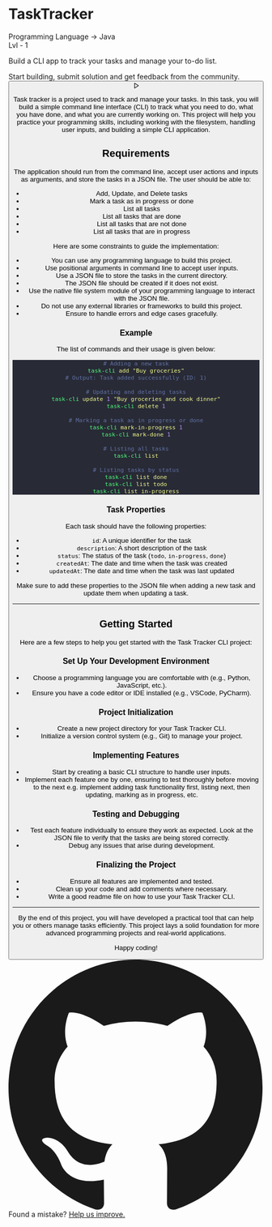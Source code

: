 # TaskTracker

<div class="mb-4 rounded-lg border bg-linear-to-b from-gray-100 to-white to-10% p-4 py-2 sm:p-5"> <div class="relative"> <div class="mb-4 hidden items-center justify-between sm:flex"> <div class="flex flex-row flex-wrap gap-1.5"> <span class="rounded-md border capitalize bg-green-100 text-green-700 border-green-200 px-1 py-0.5 text-xs tracking-wide">Programming Language -> Java <br></span><span class="rounded-md border capitalize bg-green-100 text-green-700 border-green-200 px-1 py-0.5 text-xs tracking-wide"></span><span class="rounded-md border capitalize bg-green-100 text-green-700 border-green-200 px-1 py-0.5 text-xs tracking-wide"></span> </div> <span class="rounded-md border capitalize bg-yellow-100 text-yellow-700 border-yellow-200 px-1 py-0.5 text-xs tracking-wide">Lvl - 1</span> </div> <div class="my-2 flex items-center justify-between gap-2 sm:my-7"> <div class="">
<p class="text-sm text-balance text-gray-500"> Build a CLI app to track your tasks and manage your to-do list. </p> </div>  </div> </div> <astro-island uid="ZcJdku" prefix="r13" component-url="/_astro/ProjectStepper.DVJDYZDp.js" component-export="ProjectStepper" renderer-url="/_astro/client.DNdMcqFj.js" props="{&quot;projectId&quot;:[0,&quot;task-tracker&quot;]}" client="load" opts="{&quot;name&quot;:&quot;ProjectStepper&quot;,&quot;value&quot;:true}" await-children=""><div class="relative top-0 -mx-4 my-5 overflow-hidden rounded-none border border-x-0 bg-white transition-all sm:sticky sm:-mx-5 sm:rounded-none sm:border-x-0 sm:border-t-0 sm:bg-gray-50"><div class="px-4 py-2 text-sm transition-colors sm:flex sm:items-center bg-purple-600 text-white">Start building, submit solution and get feedback from the community.</div><div class="flex min-h-[60px] flex-col items-start justify-between gap-2 px-4 py-4 sm:flex-row sm:items-center sm:gap-3 sm:py-0"><button class="flex items-center gap-1.5 rounded-full bg-purple-600 py-1 pl-2 pr-2.5 text-sm text-white hover:bg-purple-700"><svg xmlns="http://www.w3.org/2000/svg" width="13" height="13" viewBox="0 0 24 24" fill="none" stroke="currentColor" stroke-width="2" stroke-linecap="round" stroke-linejoin="round" class="lucide lucide-play" aria-hidden="true"><polygon points="6 3 20 12 6 21 6 3"></polygon></svg>
<p>Task tracker is a project used to track and manage your tasks. In this task, you will build a simple command line interface (CLI) to track what you need to do, what you have done, and what you are currently working on. This project will help you practice your programming skills, including working with the filesystem, handling user inputs, and building a simple CLI application.</p>
<h2 id="requirements">Requirements</h2>
<p>The application should run from the command line, accept user actions and inputs as arguments, and store the tasks in a JSON file. The user should be able to:</p>
<ul>
<li>Add, Update, and Delete tasks</li>
<li>Mark a task as in progress or done</li>
<li>List all tasks</li>
<li>List all tasks that are done</li>
<li>List all tasks that are not done</li>
<li>List all tasks that are in progress</li>
</ul>
<p>Here are some constraints to guide the implementation:</p>
<ul>
<li>You can use any programming language to build this project.</li>
<li>Use positional arguments in command line to accept user inputs.</li>
<li>Use a JSON file to store the tasks in the current directory.</li>
<li>The JSON file should be created if it does not exist.</li>
<li>Use the native file system module of your programming language to interact with the JSON file.</li>
<li>Do not use any external libraries or frameworks to build this project.</li>
<li>Ensure to handle errors and edge cases gracefully.</li>
</ul>
<h3 id="example">Example</h3>
<p>The list of commands and their usage is given below:</p>
<pre class="astro-code dracula" style="background-color:#282A36;color:#F8F8F2; overflow-x: auto;" tabindex="0" data-language="bash"><code><span class="line"><span style="color:#6272A4"># Adding a new task</span></span>
<span class="line"><span style="color:#50FA7B">task-cli</span><span style="color:#F1FA8C"> add</span><span style="color:#E9F284"> "</span><span style="color:#F1FA8C">Buy groceries</span><span style="color:#E9F284">"</span></span>
<span class="line"><span style="color:#6272A4"># Output: Task added successfully (ID: 1)</span></span>
<span class="line"></span>
<span class="line"><span style="color:#6272A4"># Updating and deleting tasks</span></span>
<span class="line"><span style="color:#50FA7B">task-cli</span><span style="color:#F1FA8C"> update</span><span style="color:#BD93F9"> 1</span><span style="color:#E9F284"> "</span><span style="color:#F1FA8C">Buy groceries and cook dinner</span><span style="color:#E9F284">"</span></span>
<span class="line"><span style="color:#50FA7B">task-cli</span><span style="color:#F1FA8C"> delete</span><span style="color:#BD93F9"> 1</span></span>
<span class="line"></span>
<span class="line"><span style="color:#6272A4"># Marking a task as in progress or done</span></span>
<span class="line"><span style="color:#50FA7B">task-cli</span><span style="color:#F1FA8C"> mark-in-progress</span><span style="color:#BD93F9"> 1</span></span>
<span class="line"><span style="color:#50FA7B">task-cli</span><span style="color:#F1FA8C"> mark-done</span><span style="color:#BD93F9"> 1</span></span>
<span class="line"></span>
<span class="line"><span style="color:#6272A4"># Listing all tasks</span></span>
<span class="line"><span style="color:#50FA7B">task-cli</span><span style="color:#F1FA8C"> list</span></span>
<span class="line"></span>
<span class="line"><span style="color:#6272A4"># Listing tasks by status</span></span>
<span class="line"><span style="color:#50FA7B">task-cli</span><span style="color:#F1FA8C"> list</span><span style="color:#F1FA8C"> done</span></span>
<span class="line"><span style="color:#50FA7B">task-cli</span><span style="color:#F1FA8C"> list</span><span style="color:#F1FA8C"> todo</span></span>
<span class="line"><span style="color:#50FA7B">task-cli</span><span style="color:#F1FA8C"> list</span><span style="color:#F1FA8C"> in-progress</span></span></code></pre>
<h3 id="task-properties">Task Properties</h3>
<p>Each task should have the following properties:</p>
<ul>
<li><code>id</code>: A unique identifier for the task</li>
<li><code>description</code>: A short description of the task</li>
<li><code>status</code>: The status of the task (<code>todo</code>, <code>in-progress</code>, <code>done</code>)</li>
<li><code>createdAt</code>: The date and time when the task was created</li>
<li><code>updatedAt</code>: The date and time when the task was last updated</li>
</ul>
<p>Make sure to add these properties to the JSON file when adding a new task and update them when updating a task.</p>
<hr>
<h2 id="getting-started">Getting Started</h2>
<p>Here are a few steps to help you get started with the Task Tracker CLI project:</p>
<h3 id="set-up-your-development-environment">Set Up Your Development Environment</h3>
<ul>
<li>Choose a programming language you are comfortable with (e.g., Python, JavaScript, etc.).</li>
<li>Ensure you have a code editor or IDE installed (e.g., VSCode, PyCharm).</li>
</ul>
<h3 id="project-initialization">Project Initialization</h3>
<ul>
<li>Create a new project directory for your Task Tracker CLI.</li>
<li>Initialize a version control system (e.g., Git) to manage your project.</li>
</ul>
<h3 id="implementing-features">Implementing Features</h3>
<ul>
<li>Start by creating a basic CLI structure to handle user inputs.</li>
<li>Implement each feature one by one, ensuring to test thoroughly before moving to the next e.g. implement adding task functionality first, listing next, then updating, marking as in progress, etc.</li>
</ul>
<h3 id="testing-and-debugging">Testing and Debugging</h3>
<ul>
<li>Test each feature individually to ensure they work as expected. Look at the JSON file to verify that the tasks are being stored correctly.</li>
<li>Debug any issues that arise during development.</li>
</ul>
<h3 id="finalizing-the-project">Finalizing the Project</h3>
<ul>
<li>Ensure all features are implemented and tested.</li>
<li>Clean up your code and add comments where necessary.</li>
<li>Write a good readme file on how to use your Task Tracker CLI.</li>
</ul>
<hr>
<p>By the end of this project, you will have developed a practical tool that can help you or others manage tasks efficiently. This project lays a solid foundation for more advanced programming projects and real-world applications.</p>
<p>Happy coding!</p> </div> <div class="mt-5 flex flex-wrap items-center justify-center rounded-lg p-2.5 text-sm"> <svg xmlns="http://www.w3.org/2000/svg" viewBox="0 0 98 96" xmlns:v="https://vecta.io/nano" class="mr-2 inline-block h-5 w-5"><path fill-rule="evenodd" d="M48.854 0C21.839 0 0 22 0 49.217c0 21.756 13.993 40.172 33.405 46.69 2.427.49 3.316-1.059 3.316-2.362l-.08-9.127c-13.59 2.934-16.42-5.867-16.42-5.867-2.184-5.704-5.42-7.17-5.42-7.17-4.448-3.015.324-3.015.324-3.015 4.934.326 7.523 5.052 7.523 5.052 4.367 7.496 11.404 5.378 14.235 4.074.404-3.178 1.699-5.378 3.074-6.6-10.839-1.141-22.243-5.378-22.243-24.283 0-5.378 1.94-9.778 5.014-13.2-.485-1.222-2.184-6.275.486-13.038 0 0 4.125-1.304 13.426 5.052a46.97 46.97 0 0 1 12.214-1.63c4.125 0 8.33.571 12.213 1.63 9.302-6.356 13.427-5.052 13.427-5.052 2.67 6.763.97 11.816.485 13.038 3.155 3.422 5.015 7.822 5.015 13.2 0 18.905-11.404 23.06-22.324 24.283 1.78 1.548 3.316 4.481 3.316 9.126l-.08 13.526c0 1.304.89 2.853 3.316 2.364 19.412-6.52 33.405-24.935 33.405-46.691C97.707 22 75.788 0 48.854 0z" fill="currentColor"></path></svg>
Found a mistake?
<a class="ml-1 underline underline-offset-2" href="https://github.com/kamranahmedse/developer-roadmap/tree/master/src/data/projects/task-tracker.md" target="_blank">
Help us improve.
</a> </div> </div>
